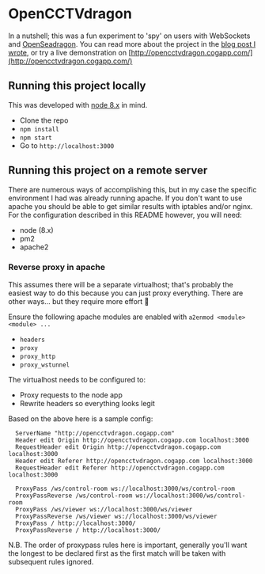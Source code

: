 # OpenCCTVdragon

In a nutshell; this was a fun experiment to 'spy' on users with WebSockets and [OpenSeadragon](https://github.com/openseadragon/openseadragon/). You can read more about the project in the [blog post I wrote](https://blog.cogapp.com/), or try a live demonstration on [http://opencctvdragon.cogapp.com/](http://opencctvdragon.cogapp.com/)

## Running this project locally

This was developed with [node 8.x](https://nodejs.org/en/) in mind.

- Clone the repo
- `npm install`
- `npm start`
- Go to `http://localhost:3000`

## Running this project on a remote server

There are numerous ways of accomplishing this, but in my case the specific environment I had was already running apache. If you don't want to use apache you should be able to get similar results with iptables and/or nginx. For the configuration described in this README however, you will need:

- node (8.x)
- pm2
- apache2

### Reverse proxy in apache

This assumes there will be a separate virtualhost; that's probably the easiest way to do this because you can just proxy everything. There are other ways... but they require more effort 🌝

Ensure the following apache modules are enabled with `a2enmod <module> <module> ...`

- `headers`
- `proxy`
- `proxy_http`
- `proxy_wstunnel`

The virtualhost needs to be configured to:

- Proxy requests to the node app
- Rewrite headers so everything looks legit

Based on the above here is a sample config:

```
  ServerName "http://opencctvdragon.cogapp.com"
  Header edit Origin http://opencctvdragon.cogapp.com localhost:3000
  RequestHeader edit Origin http://opencctvdragon.cogapp.com localhost:3000
  Header edit Referer http://opencctvdragon.cogapp.com localhost:3000
  RequestHeader edit Referer http://opencctvdragon.cogapp.com localhost:3000

  ProxyPass /ws/control-room ws://localhost:3000/ws/control-room
  ProxyPassReverse /ws/control-room ws://localhost:3000/ws/control-room
  ProxyPass /ws/viewer ws://localhost:3000/ws/viewer
  ProxyPassReverse /ws/viewer ws://localhost:3000/ws/viewer
  ProxyPass / http://localhost:3000/
  ProxyPassReverse / http://localhost:3000/
```

N.B. The order of proxypass rules here is important, generally you'll want the longest to be declared first as the first match will be taken with subsequent rules ignored.